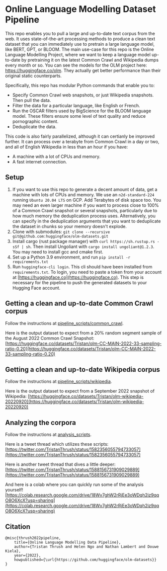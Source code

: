 # Online Language Modelling Dataset Pipeline

This repo enables you to pull a large and up-to-date text corpus from the web. It uses state-of-the-art processing methods to produce a clean text dataset that you can immediately use to pretrain a large language model, like BERT, GPT, or BLOOM. The main use-case for this repo is the Online Language Modelling Project, where we want to keep a language model up-to-date by pretraining it on the latest Common Crawl and Wikipedia dumps every month or so. You can see the models for the OLM project here: https://huggingface.co/olm. They actually get better performance than their original static counterparts.

Specifically, this repo has modular Python commands that enable you to:
* Specify Common Crawl web snapshots, or just Wikipedia snapshots. Then pull the data.
* Filter the data for a particular language, like English or French.
* Run the OSCAR filters used by BigScience for the BLOOM language model. These filters ensure some level of text quality and reduce pornographic content.
* Deduplicate the data.

This code is also fairly parallelized, although it can certianly be improved further. It can process over a terabyte from Common Crawl in a day or two, and all of English Wikipedia in less than an hour if you have:
* A machine with a lot of CPUs and memory.
* A fast internet connection.

## Setup
1. If you want to use this repo to generate a decent amount of data, get a machine with lots of CPUs and memory. We use an `n2d-standard-224` running `Ubuntu 20.04 LTS` on GCP. Add Terabytes of disk space too. You may need an even larger machine if you want to process close to 100% of a Common Crawl snapshot or several snapshots, particularly due to how much memory the deduplication process uses. Alternatively, you can specify in the deduplication arguments that you want to deduplicate the dataset in chunks so your memory doesn't explode.
2. Clone with submodules: `git clone --recursive git@github.com:huggingface/olm-datasets.git`
3. Install cargo (rust package manager) with `curl https://sh.rustup.rs -sSf | sh`. Then install Ungoliant with `cargo install ungoliant@1.2.3`. You may need to install gcc and cmake first.
4. Set up a Python 3.9 environment, and run `pip install -r requirements.txt`
5. Run `huggingface-cli login`. This cli should have been installed from `requirements.txt`. To login, you need to paste a token from your account at [https://huggingface.co](https://huggingface.co). This step is necessary for the pipeline to push the generated datasets to your Hugging Face account.

## Getting a clean and up-to-date Common Crawl corpus

Follow the instructions at [pipeline_scripts/common_crawl](pipeline_scripts/common_crawl).

Here is the output dataset to expect from a 20% random segment sample of the August 2022 Common Crawl Snapshot: [https://huggingface.co/datasets/Tristan/olm-CC-MAIN-2022-33-sampling-ratio-0.20](https://huggingface.co/datasets/Tristan/olm-CC-MAIN-2022-33-sampling-ratio-0.20)

## Getting a clean and up-to-date Wikipedia corpus

Follow the instructions at [pipeline_scripts/wikipedia](pipeline_scripts/wikipedia).

Here is the output dataset to expect from a September 2022 snapshot of Wikipedia: [https://huggingface.co/datasets/Tristan/olm-wikipedia-20220920](https://huggingface.co/datasets/Tristan/olm-wikipedia-20220920)

## Analyzing the corpora

Follow the instructions at [analysis_scripts](analysis_scripts).

Here is a tweet thread which utilizes these scripts: [https://twitter.com/TristanThrush/status/1582356055794733057](https://twitter.com/TristanThrush/status/1582356055794733057)

Here is another tweet thread that dives a little deeper:
[https://twitter.com/TristanThrush/status/1588156731909029889](https://twitter.com/TristanThrush/status/1588156731909029889)

And here is a colab where you can quickly run some of the analysis yourself! [https://colab.research.google.com/drive/18Wv7ghW2rRjEe3oWDqh2iz9qqO8O6XcX?usp=sharing](https://colab.research.google.com/drive/18Wv7ghW2rRjEe3oWDqh2iz9qqO8O6XcX?usp=sharing)

## Citation

```
@misc{thrush2022pipeline,
    title={Online Language Modelling Data Pipeline},
    author={Tristan Thrush and Helen Ngo and Nathan Lambert and Douwe Kiela},
    year={2022},
    howpublished={\url{https://github.com/huggingface/olm-datasets}}
}
```
